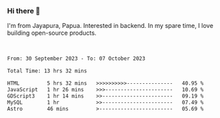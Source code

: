 ### Hi there 👋

I'm from Jayapura, Papua. Interested in backend. In my spare time, I love building open-source products.

<br>

 
 <!--START_SECTION:waka-->

```txt
From: 30 September 2023 - To: 07 October 2023

Total Time: 13 hrs 32 mins

HTML         5 hrs 32 mins   >>>>>>>>>>---------------   40.95 %
JavaScript   1 hr 26 mins    >>>----------------------   10.69 %
GDScript3    1 hr 14 mins    >>-----------------------   09.19 %
MySQL        1 hr            >>-----------------------   07.49 %
Astro        46 mins         >------------------------   05.69 %
```

<!--END_SECTION:waka-->
